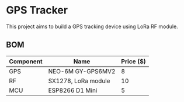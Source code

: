 # GPS Tracker
This project aims to build a GPS tracking device using LoRa RF module.

## BOM
| Component | Name | Price ($) |
| --- | --- | --- |
| GPS | NEO-6M GY-GPS6MV2 | 8 |
| RF | SX1278, LoRa module | 10 |
| MCU | ESP8266 D1 Mini | 5 |

